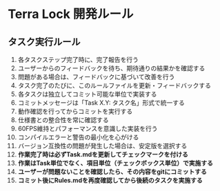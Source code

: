 # Terra Lock 開発ルール

## タスク実行ルール

1. 各タスクステップ完了時に、完了報告を行う
2. ユーザーからのフィードバックを待ち、期待通りの結果かを確認する
3. 問題がある場合は、フィードバックに基づいて改善を行う
4. タスク完了のたびに、このルールファイルを更新・フィードバックする
5. 各タスクは独立してコミット可能な単位で実装する
6. コミットメッセージは「Task X.Y: タスク名」形式で統一する
7. 動作確認を行ってからコミットを実行する
8. 仕様書との整合性を常に確認する
9. 60FPS維持とパフォーマンスを意識した実装を行う
10. コンパイルエラーと警告の最小化を心がける
11. バージョン互換性の問題が発生した場合は、安定版を選択する
12. **作業完了時は必ずTask.mdを更新してチェックマークを付ける**
13. **作業はTask単位でなく、項目単位（チェックボックス単位）で実施する**
14. **ユーザーが問題ないことを確認したら、その内容をgitにコミットする**
15. **コミット後にRules.mdを再度確認してから後続のタスクを実施する**
